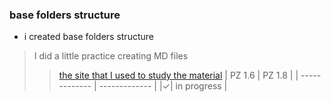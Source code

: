 ### base folders structure

- i created base folders structure

  
 >I did a little practice creating MD files
 >> [the site that I used to study the material](http://example.com/ "click on me")
| PZ 1.6 | PZ 1.8 |
| ------------- | ------------- |
|✓| in progress  |
